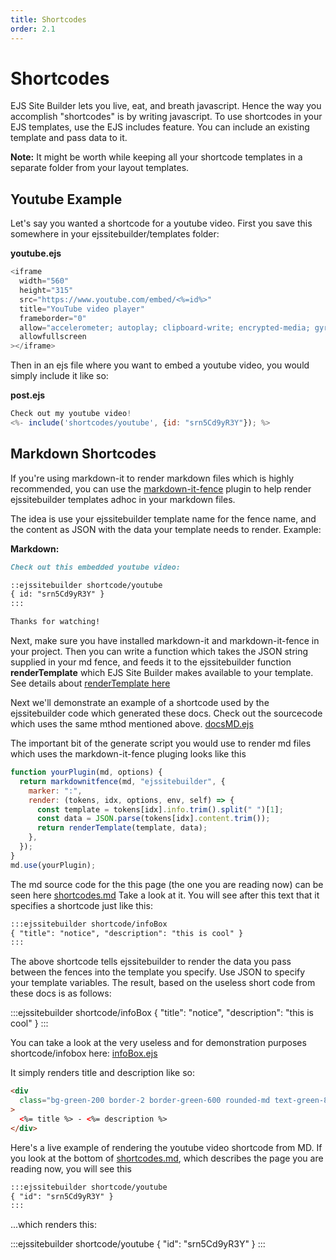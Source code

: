 ```yaml
---
title: Shortcodes
order: 2.1
---
```


# Shortcodes

EJS Site Builder lets you live, eat, and breath javascript. Hence the way you accomplish "shortcodes" is by writing javascript. To use shortcodes in your EJS templates, use the EJS includes feature. You can include an existing template and pass data to it.

**Note:** It might be worth while keeping all your shortcode templates in a separate folder from your layout templates.

## Youtube Example

Let's say you wanted a shortcode for a youtube video. First you save this somewhere in your ejssitebuilder/templates folder:

**youtube.ejs**

```javascript
<iframe
  width="560"
  height="315"
  src="https://www.youtube.com/embed/<%=id%>"
  title="YouTube video player"
  frameborder="0"
  allow="accelerometer; autoplay; clipboard-write; encrypted-media; gyroscope; picture-in-picture"
  allowfullscreen
></iframe>
```

Then in an ejs file where you want to embed a youtube video, you would simply include it like so:

**post.ejs**

```javascript
Check out my youtube video!
<%- include('shortcodes/youtube', {id: "srn5Cd9yR3Y"}); %>
```

## Markdown Shortcodes

If you're using markdown-it to render markdown files which is highly recommended, you can use the [markdown-it-fence](https://github.com/geekplux/markdown-it-fence) plugin to help render ejssitebuilder templates adhoc in your markdown files.

The idea is use your ejssitebuilder template name for the fence name, and the content as JSON with the data your template needs to render. Example:

**Markdown:**

```md
Check out this embedded youtube video:

::ejssitebuilder shortcode/youtube
{ id: "srn5Cd9yR3Y" }
:::

Thanks for watching!
```

Next, make sure you have installed markdown-it and markdown-it-fence in your project. Then you can write a function which takes the JSON string supplied in your md fence, and feeds it to the ejssitebuilder function **renderTemplate** which EJS Site Builder makes available to your template. See details about [renderTemplate here](/templates/generateScript/)

Next we'll demonstrate an example of a shortcode used by the ejssitebuilder code which generated these docs. Check out the sourcecode which uses the same mthod mentioned above. [docsMD.ejs](https://github.com/jaunt/EJS-Site-Builder-Docs/blob/main/ejssitebuilder/templates/generators/docsMD.ejs)

The important bit of the generate script you would use to render md files which uses the markdown-it-fence pluging looks like this

```js
function yourPlugin(md, options) {
  return markdownitfence(md, "ejssitebuilder", {
    marker: ":",
    render: (tokens, idx, options, env, self) => {
      const template = tokens[idx].info.trim().split(" ")[1];
      const data = JSON.parse(tokens[idx].content.trim());
      return renderTemplate(template, data);
    },
  });
}
md.use(yourPlugin);
```

The md source code for the this page (the one you are reading now) can be seen here [shortcodes.md](https://github.com/jaunt/EJS-Site-Builder-Docs/blob/main/ejssitebuilder/data/md/guide/shortcodes.md) Take a look at it. You will see after this text that it specifies a shortcode just like this:

```md
:::ejssitebuilder shortcode/infoBox
{ "title": "notice", "description": "this is cool" }
:::
```

The above shortcode tells ejssitebuilder to render the data you pass between the fences into the template you specify. Use JSON to specify your template variables. The result, based on the useless short code from these docs is as follows:

:::ejssitebuilder shortcode/infoBox
{ "title": "notice", "description": "this is cool" }
:::

You can take a look at the very useless and for demonstration purposes shortcode/infobox here: [infoBox.ejs](https://github.com/jaunt/EJS-Site-Builder-Docs/blob/main/ejssitebuilder/templates/shortcode/infoBox.ejs)

It simply renders title and description like so:

```html
<div
  class="bg-green-200 border-2 border-green-600 rounded-md text-green-800 pl-4 py-2"
>
  <%= title %> - <%= description %>
</div>
```

Here's a live example of rendering the youtube video shortcode from MD. If you look at the bottom of [shortcodes.md](https://github.com/jaunt/EJS-Site-Builder-Docs/blob/main/ejssitebuilder/data/md/guide/shortcodes.md), which describes the page you are reading now, you will see this

```md
:::ejssitebuilder shortcode/youtube
{ "id": "srn5Cd9yR3Y" }
:::
```

...which renders this:

:::ejssitebuilder shortcode/youtube
{ "id": "srn5Cd9yR3Y" }
:::
